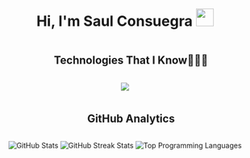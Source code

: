 <!-- Encabezado -->
 
 <h1 align="center">Hi, I'm Saul Consuegra  <img src="https://media2.giphy.com/media/QssGEmpkyEOhBCb7e1/giphy.gif?cid=ecf05e47a0n3gi1bfqntqmob8g9aid1oyj2wr3ds3mg700bl&rid=giphy.gif" width ="35"> </h1>

<!-- Sección de tecnologías -->
<div id="user-content-toc">
    <ul align="center">
        <summary><h2 style="display: inline-block">Technologies That I Know👨🏻‍💻</h2></summary>
    </ul>
</div>
<!-- Iconos de la pila tecnológica -->
<p align="center">
    <a href="https://skillicons.dev">
        <img src="https://skillicons.dev/icons?i=html,css,js,ts,react,angular,git,github,docker,dotnet,postman,vscode,visualstudio,discord,tailwind&perline=10" />
    </a>
</p>

<!-- Sección de análisis de GitHub -->
<div id="user-content-toc">
    <ul align="center">
        <summary><h2 style="display: inline-block">GitHub Analytics</h2></summary>
    </ul>
</div>
<!-- Estadísticas de GitHub -->
<p align="center">
    <img src="https://github-readme-stats.vercel.app/api?username=Gerodron&show_icons=true&theme=tokyonight" alt="GitHub Stats" >
    <img src="https://github-readme-streak-stats.herokuapp.com/?user=Gerodron&theme=tokyonight" alt="GitHub Streak Stats">
    <img src="https://github-readme-stats.vercel.app/api/top-langs/?username=Gerodron&theme=tokyonight&layout=compact" alt="Top Programming Languages">
</p>
